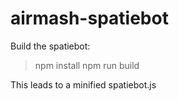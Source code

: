 # airmash-spatiebot

Build the spatiebot: 

> npm install
> npm run build

This leads to a minified spatiebot.js